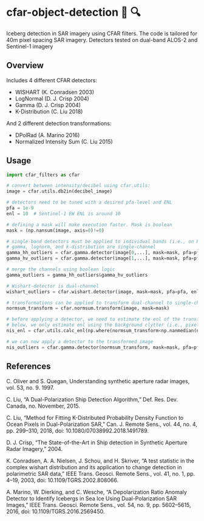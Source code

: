 
cfar-object-detection :ice_cube: :mag:
======
Iceberg detection in SAR imagery using CFAR filters.
The code is tailored for 40m pixel spacing SAR imagery.
Detectors tested on dual-band ALOS-2 and Sentinel-1 imagery
 
## Overview
Includes 4 different CFAR detectors:
* WISHART (K. Conradsen 2003)
* LogNormal (D. J. Crisp 2004)
* Gamma (D. J. Crisp 2004)
* K-Distribution (C. Liu 2018)

And 2 different detection transformations:
* DPolRad (A. Marino 2016)
* Normalized Intensity Sum (C. Liu 2015)


## Usage

```Python
import cfar_filters as cfar

# convert between intensity/decibel using cfar.utils:
image = cfar.utils.db2in(decibel_image)

# detectors need to be tuned with a desired pfa-level and ENL
pfa = 1e-9
enl = 10  # Sentinel-1 EW ENL is around 10

# defining a mask will make execution faster. Mask is boolean
mask = (np.nansum(image, axis=0)!=0)

# single-band detectors must be applied to individual bands (i.e., on HH / HV)
# gamma, lognorm, and k-distribution are single-channel
gamma_hh_outliers = cfar.gamma.detector(image[0,...], mask=mask, pfa=pfa, enl=enl)
gamma_hv_outliers = cfar.gamma.detector(image[1,...], mask=mask, pfa=pfa, enl=enl)

# merge the channels using boolean logic
gamma_outliers = gamma_hh_outliers&gamma_hv_outliers

# Wishart-detector is dual-channel
wishart_outliers = cfar.wishart.detector(image, mask=mask, pfa=pfa, enl=enl)

# transformations can be applied to transform dual-channel to single-channel
normsum_transform = cfar.normsum.transform(image, mask=mask)

# before applying a detector, we need to estimate the enl of the transformed image
# below, we only estimate enl using the background clytter (i.e., pixels with intensity below 2xmedian)
nis_enl = cfar.utils.calc_enl(np.where(normsum_transform<np.nanmedian(normsum_transform)*2, normsum_transform, np.nan))

# we can now apply a detector to the transformed image
nis_outliers = cfar.gamma.detector(normsum_transform, mask=mask, pfa=pfa, enl=nis_enl)


```

## References
C. Oliver and S. Quegan, Understanding synthetic aperture radar images, vol. 53, no. 9. 1997.

C. Liu, “A Dual-Polarization Ship Detection Algorithm,” Def. Res. Dev. Canada, no. November, 2015.

C. Liu, “Method for Fitting K-Distributed Probability Density Function to Ocean Pixels in Dual-Polarization SAR,” Can. J. Remote Sens., vol. 44, no. 4, pp. 299–310, 2018, doi: 10.1080/07038992.2018.1491789.

D. J. Crisp, “The State-of-the-Art in Ship detection in Synthetic Aperture Radar Imagery,” 2004.

K. Conradsen, A. A. Nielsen, J. Schou, and H. Skriver, “A test statistic in the complex wishart distribution and its application to change detection in polarimetric SAR data,” IEEE Trans. Geosci. Remote Sens., vol. 41, no. 1, pp. 4–19, 2003, doi: 10.1109/TGRS.2002.808066.

A. Marino, W. Dierking, and C. Wesche, “A Depolarization Ratio Anomaly Detector to Identify Icebergs in Sea Ice Using Dual-Polarization SAR Images,” IEEE Trans. Geosci. Remote Sens., vol. 54, no. 9, pp. 5602–5615, 2016, doi: 10.1109/TGRS.2016.2569450.
